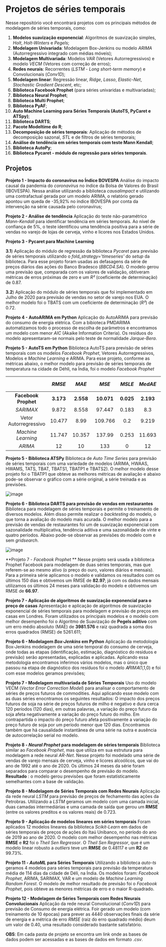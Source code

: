# Projetos de séries temporais

Nesse repositório você encontrará projetos com os principais métodos de modelagem de séries temporais, como:

  1) **Modelos suavização exponencial**: Algoritmos de suavização simples, *Holt*, *Holt-Winters* e *Pegels*;
  2) **Modelagem Univariada**: Modelagem Box-Jenkins ou modelo *ARIMA* (Autorregressivo integrado com médias móveis);
  3) **Modelagem Multivariada**: Modelos *VAR* (Vetores Autorregressivos) e modelo *VECM* (Vetores com correção de erros);
  4) **Redes neurais**: Recorrentes (*LSTM* - *Long short-term memory*) e Convolucionais (*Conv1D*);
  5) **Modelagem linear**: Regressão linear, *Ridge*, *Lasso*, *Elastic-Net*, *Stochastic Gradient Descent*, etc;
  6) **Biblioteca Facebook Prophet** (para séries univaridas e multivariadas);
  7) **Biblioteca Neural Prophet**;
  8) **Biblioteca Multi Prophet**;
  9) **Biblioteca PyAF**;
  10) **Auto Machine Learning para Séries Temporais (AutoTS, PyCaret e ATSpy)**;
  11) **Biblioteca DARTS**;
  12) **Pacote Modeltime do R**;
  13) **Decomposição de séries temporais**: Aplicação de métodos de decomposição sazonal, *STL* e de filtros de séries temporais;
  14) **Análise de tendência em séries temporais com teste Mann Kendall**;
  15) **Biblioteca AutoPy**;
  16) **Biblioteca Pycaret - módulo de regressão para séries temporais**. 

## Projetos

**Projeto 1 - Impacto do coronavírus no Índice BOVESPA**
Análise do impacto causal da pandemia do *coronavírus* no índice da Bolsa de Valores do Brasil (IBOVESPA). Nessa análise utilizando a biblioteca *causalimpact* e utilizando uma contrafactual gerada por um modelo ARIMA, o relatório gerado apontou um queda de -35,92% no índice IBOVESPA por conta da intervenção na série causada pelo coronavírus;

**Projeto 2 - Análise de tendência**
Aplicação do teste não-paramétrico *Mann-Kendall* para identificar tendência em séries temporais. Ao nível de confiança de 5%, o teste identificou uma tendência positiva para a série de vendas no varejo de lojas de cerveja, vinho e licores nos Estados Unidos.

**Projeto 3 - Pycaret para Machine Learning**

**3.1**) Aplicação do módulo de regressão da biblioteca *Pycaret* para previsão de séries temporais utilizando o *fold_strategy='timeseries'* do *setup* da biblioteca. Para esse projeto foram usadas as defasagens da série de preços diários das ações do Banco Bradesco (*BBCD4.SA*). O modelo gerou uma previsão que, comparada com os valores de validação, obtiveram métricas de erros próximas de zero e um *R²* (coeficiente de determinação) de 0.87.

**3.2**) Aplicação do módulo de séries temporais que foi implementado em Julho de 2020 para previsão de vendas no setor de varejo nos EUA. O melhor modelo foi o TBATS com um coeficiente de determinação (*R²*) de 0.72.

**Projeto 4 - AutoARIMA em Python**
Aplicação do AutoARIMA para previsão do consumo de energia elétrica. Com a bibioteca PMDARIMA automatizamos todo o processo de escolha de parâmetros e encontramos um modelo com menor *AIC* (Akaike Information Criteria). Os resíduos do modelo apresentaram-se normais pelo teste de normalidade *Jarque-Bera*.

**Projeto 5 - AutoTS em Python**
Biblioteca AutoTS para previsão de séries temporais com os modelos *Facebook Prophet*, Vetores Autorregressivos, Modelos e *Machine Learning* e ARIMA. Para esse projeto, conforme as métricas abaixo, o melhor modelo para previsão de séries temporais de temperatura na cidade de Déhli, na Índia, foi o modelo *Facebook Prophet*

| |   *RMSE*   |  *MAE*  |  *MSE*|  *MSLE* |  *MedAE* |  *R-squared* |
|:----------------:|:------------------:|:------------------:|:------------------:|:------------------: |:------------------:|:------------------:|
|**Facebook Prophet** | **3.173**| **2.558** | **10.071**|**0.025**|**2.193**|**70.3%**|
|*SARIMAX* | 9.872| 8.558 | 97.447| 0.183 | 8.3|-7754.9%|
|Vetor Autorregressivo | 10.477| 8.99 | 109.766| 0.2 | 9.219|-9522.3%|
|*Machine Learning* | 11.747| 10.357 | 137.99| 0.253 | 11.693|-376.2%|
|*ARIMA* | 12| 10 | 133| 0 | 12|-46300 %|

**Projeto 5 - Biblioteca ATSPy**
Biblioteca de *Auto Time Series* para previsão de séries temporais com uma variedade de modelos (ARIMA, HWAAS, HWAMS, TATS, TBAT, TBATS1, TBATP1 e TBATS2). O melhor modelo desse projeto foi o TBATP1 que obteve as melhores métricas de avaliação e abaixo pode-se observar o gráfico com a série original, a série treinada e as previsões.

![image](https://user-images.githubusercontent.com/63425404/124525691-84760900-ddd6-11eb-950f-5552382324de.png)

**Projeto 6 - Biblioteca DARTS para previsão de vendas em restaurantes**
Biblioteca para modelagem de séries temporais e permite o treinamento de diversos modelos. Além disso permite realizar o *backtesting* do modelo, o que torna a avaliação do modelo mais acurada. O melhor modelo para a previsão de vendas de restaurantes foi um de suavização exponencial com sazonalidade multiplicativa, tendência aditiva e uma sazonalidade de vinte e quatro períodos. Abaixo pode-se observar as previsões do modelo com e sem *gridsearch*.

![image](https://user-images.githubusercontent.com/63425404/138211667-bceded4c-c7b8-4f7c-852e-7355296d1de8.png)

**Projeto 7 - *Facebook Prophet* **
Nesse projeto será usada a biblioteca Prophet Facebook para modelagem de duas séries temporais, mas que referem-se ao mesmo ativo (o preço do ouro, valores diários e mensais). Para a primeira série aplicamos o modelo e validamos os resultados com os últimos 150 dias e obtivemos um RMSE de **82.97**; já com os dados mensais utilizamos os últimos 24 meses para validação do modelo e obtivemos um RMSE de **66.97**.

**Projeto 7 - Aplicação de algoritmos de suavização exponencial para o preço de casas**
Apresentação e aplicação de algoritmos de suavização exponencial de séries temporais para modelagem e previsão de preços em casas em Londres. Foram utilizados os principais modelos e o modelo com melhor desempenho foi o Algoritmo de Suavização de **Pegels aditivo** com um erro médio absoluto (MAE) de **3981.576** e raiz quadrada a soma dos erros quadrados (RMSE) de 5261.611;

**Projeto 6 - Modelagem *Box-Jenkins* em Python**
Aplicação da metodologia Box-Jenkins modelagem de uma série temporal do consumo de cerveja, onde todas as etapas (identificação, estimação, diagnóstico do resíduos e previsão) serão apresentadas, explicadas e aplicadas. Aplicando essa metodologia encontramos inferimos vários modelos, mas o único que passou na etapa de diagnóstico dos resíduos foi o modelo 𝐴𝑅𝐼𝑀𝐴(1,1,0) e foi com esse modelos geramos previsões;

**Projeto 7 - Modelagem multivariada de Séries Temporais**
Uso do modelo VECM (*Vector Error Correction Model*) para analisar o comportamento de séries de preços futuros de commodities. Aqui aplicando esse modelo com as duas séries enocntramos os seguintes resultados: O impacto dos preços futuros de soja na série de preços futuros de milho é negativo e dura cerca 120 períodos (120 dias), em outras palavras, a variação do preço futuro da soja afeta negativamente a variação do preço futuro do milho. Em contrapartida o impacto do preço futuro afeta positivamente a variação do preço futuro de soja por um período menor que 120 dias. Encontramos também que há causalidade instantânea de uma série na outra e ausência de autocorrelação serial no modelo.

**Projeto 8 - *Neural Prophet* para modelagem de séries temporais**
Biblioteca similar ao *Facebook Prophet*, mas que utiliza em sua estrutura para modelagem a rede neural *AR-Net*. Nesse projeto foi modelado uma série de vendas de varejo mensais de cerveja, vinho e licores alcoólicos, que vai do ano de 1992 até o ano de 2020. Os últimos 24 meses da série foram separados para comparar o desempenho de previsão do modelo. **Resultado** : o modelo gerou previsões que foram estatisticamente semelhantes com a base de validação.

**Projeto 8 - Modelagem de Séries Temporais com Redes Neurais**
Aplicação da rede neural *LSTM* para previsão de preços de fechamento das ações da Petrobras. Utilizando a *LSTM* geramos um modelo com uma camada inicial, duas camadas intermediárias e uma camada de saída que gerou um **RMSE** (entre os valores preditos e os valores reais) de 0.723.

**Projeto 9 - Aplicação de modelos lineares em séries temporais**
Foram aplicados 12 modelos lineares da biblioteca *Scikit-Learn* em dados de séries temporais de preços de ações do Itaú Unibanco, no período do ano de 2019 ao ano de 2020. O modelo com melhor desempenho nas métricas **RMSE** e **R2** foi o *Theil Sen Regressor*. O *Theil Sen Regressor*, que é um modelo linear robusto a *outliers* teve um **RMSE** de 0.48117 e um **R2** de 99.73%.

**Projeto 11 - *AutoML* para Séries Temporais**
Utilizando a biblioteca *auto-ts* geramos 4 modelos para séries temporais para previsão da temperatura média de 114 dias da cidade de Déli, na Índia. Os modelos foram: *Facebook Prophet*, ARIMA, SARIMAX, VAR e um modelo de *Machine Learning Random Forest*. O modelo de melhor resultado de previsão foi o *Facebook Prophet*, pois obteve as menores métricas de erro e o maior R-quadrado.

**Projeto 12 - Modelagem de Séries Temporais com Redes Neurais Convolucionais**
Aplicação da rede neural Convolucional (*Conv1D*) para previsão de Consumo de energia elétrica. Foir gerado um modelo (com treinamento de 10 épocas) para prever as 4440 observações finais da série de energia e a métrica de erro *RMSE* (raiz do erro quadrado médio) deum um valor de 0.40, uma resultado considerado bastante satisfatório.


**OBS**: Em cada pasta de projeto se encontra um link onde as bases de dados podem ser acessadas e as bases de dados em formato *.csv*.



